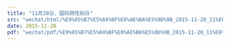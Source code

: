 ```yaml
---
title: "11月20日，国际跨性别日"
src: "wechat/html/%E9%85%B7%E5%84%BF%E8%AE%BA%E5%9D%9B_2015-11-20_11%E6%9C%8820%E6%97%A5%EF%BC%8C%E5%9B%BD%E9%99%85%E8%B7%A8%E6%80%A7%E5%88%AB%E6%97%A5.html"
date: 2015-11-20
pdf: "wechat/pdf/%E9%85%B7%E5%84%BF%E8%AE%BA%E5%9D%9B_2015-11-20_11%E6%9C%8820%E6%97%A5%EF%BC%8C%E5%9B%BD%E9%99%85%E8%B7%A8%E6%80%A7%E5%88%AB%E6%97%A5.pdf"
---
```

